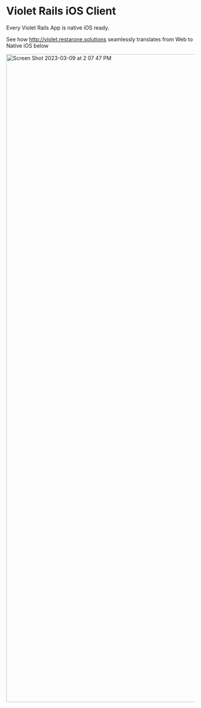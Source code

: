 # Violet Rails iOS Client

Every Violet Rails App is native iOS ready. 

See how http://violet.restarone.solutions seamlessly translates from Web to Native iOS below

<img width="1728" alt="Screen Shot 2023-03-09 at 2 07 47 PM" src="https://user-images.githubusercontent.com/35935196/224130116-ba0ce92d-be37-4f60-98e3-3cbbe332ea05.png">

